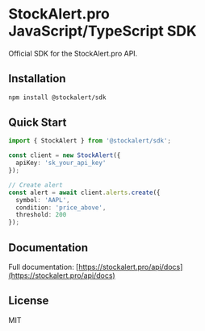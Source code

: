 # StockAlert.pro JavaScript/TypeScript SDK

Official SDK for the StockAlert.pro API.

## Installation

```bash
npm install @stockalert/sdk
```

## Quick Start

```typescript
import { StockAlert } from '@stockalert/sdk';

const client = new StockAlert({
  apiKey: 'sk_your_api_key'
});

// Create alert
const alert = await client.alerts.create({
  symbol: 'AAPL',
  condition: 'price_above',
  threshold: 200
});
```

## Documentation

Full documentation: [https://stockalert.pro/api/docs](https://stockalert.pro/api/docs)

## License

MIT